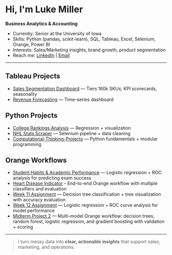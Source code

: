 # Hi, I'm Luke Miller
**Business Analytics & Accounting** 

- Currently: Senior at the University of Iowa  
- Skills: Python (pandas, scikit-learn), SQL, Tableau, Excel, Selenium, Orange, Power BI  
- Interests: Sales/Marketing insights, brand growth, product segmentation  
- Reach me: [LinkedIn](https://www.linkedin.com/in/luke-miller-47542b221/) | [Email](mailto:lukeaaronmiller@yahoo.com)

---

## Tableau Projects
- [Sales Segmentation Dashboard](https://github.com/LukeMiller03/sales-segmentation-dashboard) — Tiers 160k SKUs, KPI scorecards, seasonality  
- [Revenue Forecasting](https://github.com/LukeMiller03/revenue-forecasting) — Time-series dashboard  

## Python Projects 
- [College Rankings Analysis](https://github.com/LukeMiller03/college-rankings-analysis) — Regression + visualization
- [NHL Stats Scraper](https://github.com/LukeMiller03/nhl-stats-scraper) — Selenium pipeline + data cleaning
- [Computational-Thinking-Projects](https://github.com/LukeMiller03/Computational-Thinking-Projects) — Python fundamentals + modular programming


## Orange Workflows
- [Student Habits & Academic Performance](https://github.com/LukeMiller03/student-habits-academic-performance) — Logistic regression + ROC analysis for predicting exam success 
- [Heart Disease Indicator](https://github.com/LukeMiller03/orange-ml-workflow-template) – End-to-end Orange workflow with multiple classifiers and evaluation
- [Week 11 Assignment](https://github.com/LukeMiller03/orange-week11-lab) — Decision tree classification + tree visualization with accuracy evaluation  
- [Week 12 Assignment](https://github.com/LukeMiller03/orange-week12-lab) — Logistic regression + ROC curve analysis for model performance  
- [Midterm Project 2](https://github.com/LukeMiller03/orange-midterm-project2) — Multi-model Orange workflow: decision trees, random forest, logistic regression, and gradient boosting with validation + scoring  

---

> I turn messy data into **clear, actionable insights** that support sales, marketing, and operations.
